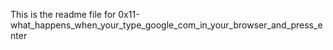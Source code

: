 This is the readme file for 0x11-what_happens_when_your_type_google_com_in_your_browser_and_press_enter
